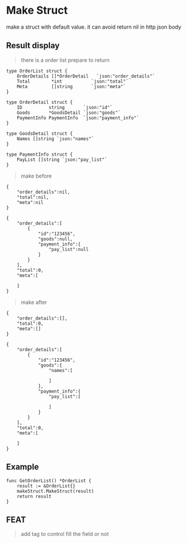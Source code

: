 # Make Struct

make a struct with default value.
it can avoid return nil in http json body

## Result display

>there is a order list prepare to return

```shell
type OrderList struct {
    OrderDetails []*OrderDetail   `json:"order_details"`
    Total        *int           `json:"total"`
    Meta         []string       `json:"meta"`
}

type OrderDetail struct {
    ID          string       `json:"id"`
    Goods       *GoodsDetail `json:"goods"`
    PaymentInfo PaymentInfo  `json:"payment_info"`
}

type GoodsDetail struct {
    Names []string `json:"names"`
}

type PaymentInfo struct {
    PayList []string `json:"pay_list"`
}
```
>make before

```shell
{
    "order_details":nil,
    "total":nil,
    "meta":nil
}
```

```shell
{
    "order_details":[
        {
            "id":"123456",
            "goods":null,
            "payment_info":{
                "pay_list":null
            }
        }
    ],
    "total":0,
    "meta":[

    ]
}
```

>make after

```shell
{
    "order_details":[],
    "total":0,
    "meta":[]
}

{
    "order_details":[
        {
            "id":"123456",
            "goods":{
                "names":[

                ]
            },
            "payment_info":{
                "pay_list":[

                ]
            }
        }
    ],
    "total":0,
    "meta":[

    ]
}
```

## Example

```shell
func GetOrderList() *OrderList {
	result := &OrderList{}
	makeStruct.MakeStruct(result)
	return result
}
```

## FEAT

> add tag to control fill the field or not
